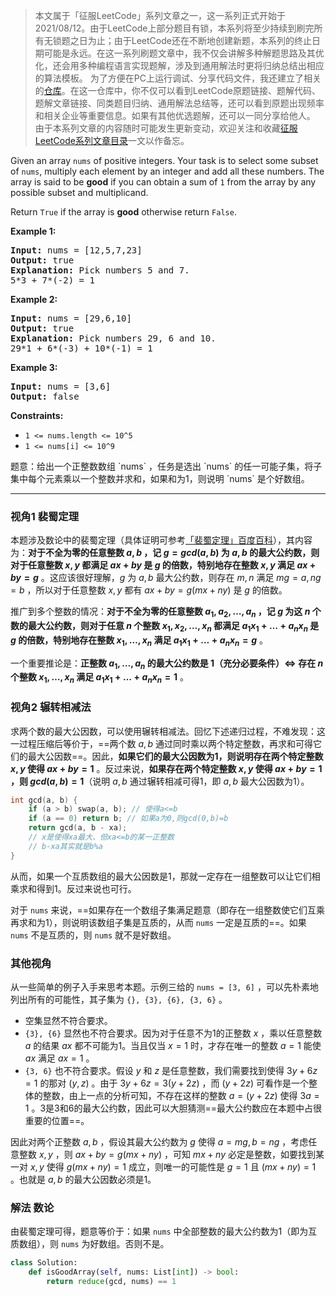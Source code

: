 > 本文属于「征服LeetCode」系列文章之一，这一系列正式开始于2021/08/12。由于LeetCode上部分题目有锁，本系列将至少持续到刷完所有无锁题之日为止；由于LeetCode还在不断地创建新题，本系列的终止日期可能是永远。在这一系列刷题文章中，我不仅会讲解多种解题思路及其优化，还会用多种编程语言实现题解，涉及到通用解法时更将归纳总结出相应的算法模板。
> <b></b>
> 为了方便在PC上运行调试、分享代码文件，我还建立了相关的[仓库](https://github.com/memcpy0/LeetCode-Conquest)。在这一仓库中，你不仅可以看到LeetCode原题链接、题解代码、题解文章链接、同类题目归纳、通用解法总结等，还可以看到原题出现频率和相关企业等重要信息。如果有其他优选题解，还可以一同分享给他人。
> <b></b>
> 由于本系列文章的内容随时可能发生更新变动，欢迎关注和收藏[征服LeetCode系列文章目录](https://memcpy0.blog.csdn.net/article/details/119656559)一文以作备忘。

Given an array `nums` of positive integers. Your task is to select some subset of `nums`, multiply each element by an integer and add all these numbers. The array is said to be **good** if you can obtain a sum of `1` from the array by any possible subset and multiplicand.

Return `True` if the array is **good** otherwise return `False`.
<p><strong class="example">Example 1:</strong></p>
<pre><strong>Input:</strong> nums = [12,5,7,23]
<strong>Output:</strong> true
<strong>Explanation:</strong> Pick numbers 5 and 7.
5*3 + 7*(-2) = 1
</pre>
<p><strong class="example">Example 2:</strong></p>
<pre><strong>Input:</strong> nums = [29,6,10]
<strong>Output:</strong> true
<strong>Explanation:</strong> Pick numbers 29, 6 and 10.
29*1 + 6*(-3) + 10*(-1) = 1
</pre>
<p><strong class="example">Example 3:</strong></p>
<pre><strong>Input:</strong> nums = [3,6]
<strong>Output:</strong> false
</pre>

<strong>Constraints:</strong>
<ul>
	<li><code>1 &lt;= nums.length &lt;= 10^5</code></li>
	<li><code>1 &lt;= nums[i] &lt;= 10^9</code></li>
</ul>
题意：给出一个正整数数组 `nums` ，任务是选出 `nums` 的任一可能子集，将子集中每个元素乘以一个整数并求和，如果和为1，则说明 `nums` 是个好数组。

---
### 视角1 裴蜀定理
本题涉及数论中的裴蜀定理（具体证明可参考[「裴蜀定理」百度百科](https://leetcode.cn/link/?target=https%3A%2F%2Fbaike.baidu.com%2Fitem%2F%E8%A3%B4%E8%9C%80%E5%AE%9A%E7%90%86%2F5186593)），其内容为：**对于不全为零的任意整数 $a, b$ ，记 $g=gcd(a,b)$ 为 $a,b$ 的最大公约数，则对于任意整数 $x, y$ 都满足 $ax + by$ 是 $g$ 的倍数，特别地存在整数 $x, y$ 满足 $ax+by=g$** 。这应该很好理解，$g$ 为 $a,b$ 最大公约数，则存在 $m,n$ 满足 $mg =a,ng=b$ ，所以对于任意整数 $x,y$ 都有 $ax+by=g(mx+ny)$ 是 $g$ 的倍数。

推广到多个整数的情况：**对于不全为零的任意整数 $a_1,a_2,\dots,a_n$ ，记 $g$ 为这 $n$ 个数的最大公约数，则对于任意 $n$ 个整数 $x_1,x_2,\dots,x_n$ 都满足 $a_1x_1+\dots + a_nx_n$ 是 $g$ 的倍数，特别地存在整数 $x_1,\dots, x_n$ 满足 $a_1x_1+\dots +a_nx_n=g$** 。

一个重要推论是：**正整数 $a_1,\dots,a_n$ 的最大公约数是 $1$（充分必要条件）$\Leftrightarrow$ 存在 $n$ 个整数 $x_1,\dots,x_n$ 满足 $a_1x_1+\dots+a_nx_n =1$** 。

### 视角2 辗转相减法
求两个数的最大公因数，可以使用辗转相减法。回忆下述递归过程，不难发现：这一过程压缩后等价于，==两个数 $a, b$ 通过同时乘以两个特定整数，再求和可得它们的最大公因数==。因此，**如果它们的最大公因数为1，则说明存在两个特定整数 $x,y$ 使得 $ax+by=1$** 。反过来说，**如果存在两个特定整数 $x,y$ 使得 $ax+by=1$ ，则 $gcd(a,b)=1$**（说明 $a,b$ 通过辗转相减可得1，即 $a,b$ 最大公因数为1）。
```cpp
int gcd(a, b) {
	if (a > b) swap(a, b); // 使得a<=b
	if (a == 0) return b; // 如果a为0,则gcd(0,b)=b
	return gcd(a, b - xa); 
	// x是使得xa最大、但xa<=b的某一正整数
	// b-xa其实就是b%a
}
```
从而，如果一个互质数组的最大公因数是1，那就一定存在一组整数可以让它们相乘求和得到1。反过来说也可行。

对于 `nums` 来说，==如果存在一个数组子集满足题意（即存在一组整数使它们互乘再求和为1），则说明该数组子集是互质的，从而 `nums` 一定是互质的==。如果 `nums` 不是互质的，则 `nums` 就不是好数组。

### 其他视角
从一些简单的例子入手来思考本题。示例三给的 `nums = [3, 6]` ，可以先朴素地列出所有的可能性，其子集为 `{}, {3}, {6}, {3, 6}` 。
- 空集显然不符合要求。
- `{3}, {6}` 显然也不符合要求。因为对于任意不为1的正整数 $x$ ，乘以任意整数 $a$ 的结果 $ax$ 都不可能为1。当且仅当 $x=1$ 时，才存在唯一的整数 $a=1$ 能使 $ax$ 满足 $ax = 1$ 。
- `{3, 6}` 也不符合要求。假设 $y$ 和 $z$ 是任意整数，我们需要找到使得 $3y+6z=1$ 的那对 $(y, z)$ 。由于 $3y+6z=3(y+2z)$ ，而 $(y + 2z)$ 可看作是一个整体的整数，由上一点的分析可知，不存在这样的整数 $a = (y + 2z)$ 使得 $3a = 1$ 。3是3和6的最大公约数，因此可以大胆猜测==最大公约数应在本题中占很重要的位置==。

因此对两个正整数 $a, b$ ，假设其最大公约数为 $g$ 使得 $a=mg, b=ng$ ，考虑任意整数 $x,y$ ，则 $ax + by=g(mx + ny)$ ，可知 $mx+ny$ 必定是整数，如要找到某一对 $x,y$ 使得 $g(mx+ny)=1$ 成立，则唯一的可能性是 $g=1$ 且 $(mx+ny)=1$ 。也就是 $a,b$ 的最大公因数必须是1。

### 解法 数论
由裴蜀定理可得，题意等价于：如果 `nums` 中全部整数的最大公约数为1（即为互质数组），则 `nums` 为好数组。否则不是。
```python
class Solution:
    def isGoodArray(self, nums: List[int]) -> bool:
        return reduce(gcd, nums) == 1
```

